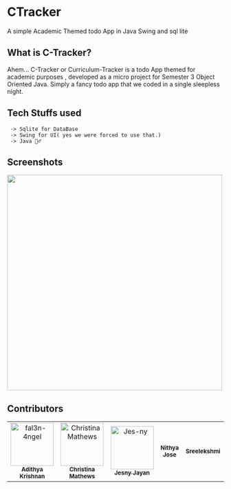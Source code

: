 # CTracker
  A simple Academic Themed todo App in Java Swing and sql lite

## What is C-Tracker?
   Ahem... C-Tracker or Curriculum-Tracker is a todo App themed for academic purposes , developed as a micro project for Semester 3 Object Oriented Java. 
   Simply a fancy todo app that we coded in a single sleepless night.
   
## Tech Stuffs used
 ``` 
  -> Sqlite for DataBase
  -> Swing for UI( yes we were forced to use that.)
  -> Java 🚶‍♂️
  ```

## Screenshots

  <img width="500" src="https://i.postimg.cc/5Ndm9MbV/Screenshot-20230214-162706.png">


## Contributors

<table>
<tr>
    <td align="center">
        <a href="https://github.com/fal3n-4ngel">
            <img src="https://avatars.githubusercontent.com/u/79042374?v=4" width="100;" alt="fal3n-4ngel"/>
            <br />
            <sub><b>Adithya Krishnan</b></sub>
        </a>
    </td>
    <td align="center">
        <a href="https://github.com/ChristinaMathews">
            <img src="https://avatars.githubusercontent.com/u/100428932?v=4" width="100;" alt="ChristinaMathews"/>
            <br />
            <sub><b>Christina Mathews</b></sub>
        </a>
    </td>
    <td align="center">
        <a href="https://github.com/Jes-ny">
            <img src="https://avatars.githubusercontent.com/u/110916006?v=4" width="100;" alt="Jes-ny"/>
            <br />
            <sub><b>Jesny Jayan </b></sub>
        </a>
    </td>
    <td align="center">
            <sub><b>Nithya Jose </b></sub>
    </td>
    <td align="center">
            <sub><b>Sreelekshmi </b></sub>
    </td></tr>
</table>
